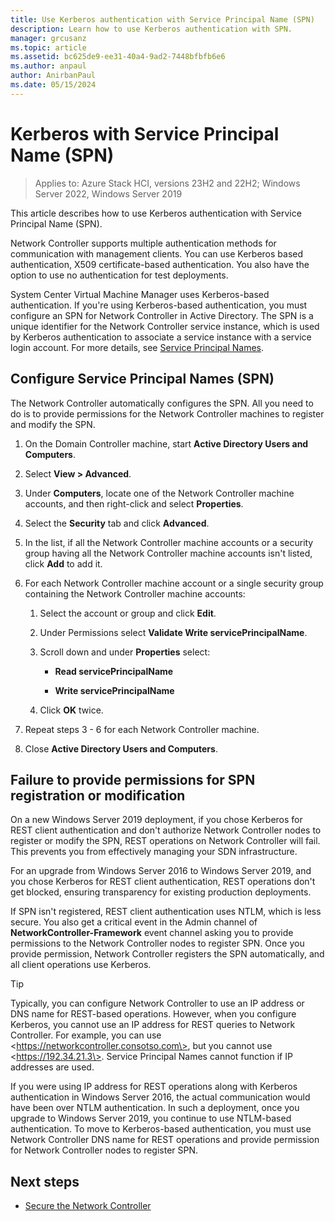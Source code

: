 ```yaml
---
title: Use Kerberos authentication with Service Principal Name (SPN)
description: Learn how to use Kerberos authentication with SPN.
manager: grcusanz
ms.topic: article
ms.assetid: bc625de9-ee31-40a4-9ad2-7448bfbfb6e6
ms.author: anpaul
author: AnirbanPaul
ms.date: 05/15/2024
---
```


# Kerberos with Service Principal Name (SPN)

> Applies to: Azure Stack HCI, versions 23H2 and 22H2; Windows Server 2022, Windows Server 2019

This article describes how to use Kerberos authentication with Service Principal Name (SPN).

Network Controller supports multiple authentication methods for communication with management clients. You can use Kerberos based authentication, X509 certificate-based authentication. You also have the option to use no authentication for test deployments.

System Center Virtual Machine Manager uses Kerberos-based authentication. If you're using Kerberos-based  authentication, you must configure an SPN for Network Controller in Active Directory. The SPN is a unique identifier for the Network Controller service instance, which is used by Kerberos authentication to associate a service instance with a service login account. For more details, see [Service Principal Names](/windows/desktop/ad/service-principal-names).

## Configure Service Principal Names (SPN)

The Network Controller automatically configures the SPN. All you need to do is to provide permissions for the Network Controller machines to register and modify the SPN.

1. On the Domain Controller machine, start **Active Directory Users and Computers**.

1. Select **View > Advanced**.

1. Under **Computers**, locate one of the Network Controller machine accounts, and then right-click and select **Properties**.

1. Select the **Security** tab and click **Advanced**.

1. In the list, if all the Network Controller machine accounts or a security group having all the Network Controller machine accounts isn't listed, click **Add** to add it.

1. For each Network Controller machine account or a single security group containing the Network Controller machine accounts:

   1.  Select the account or group and click **Edit**.

   1.  Under Permissions select **Validate Write servicePrincipalName**.

   1.  Scroll down and under **Properties** select:

       -  **Read servicePrincipalName**

       -  **Write servicePrincipalName**

    1.  Click **OK** twice.

1.  Repeat steps 3 - 6 for each Network Controller machine.

1.  Close **Active Directory Users and Computers**.

## Failure to provide permissions for SPN registration or modification

On a new Windows Server 2019 deployment, if you chose Kerberos for REST client authentication and don't authorize Network Controller nodes to register or modify the SPN, REST operations on Network Controller will fail. This prevents you from effectively managing your SDN infrastructure.

For an upgrade from Windows Server 2016 to Windows Server 2019, and you chose Kerberos for REST client authentication, REST operations don't get blocked, ensuring transparency for existing production deployments.

If SPN isn't registered, REST client authentication uses NTLM, which is less secure. You also get a critical event in the Admin channel of **NetworkController-Framework** event channel asking you to provide permissions to the Network Controller nodes to register SPN. Once you provide permission, Network Controller registers the SPN automatically, and all client operations use Kerberos.

> [!TIP]
> Typically, you can configure Network Controller to use an IP address or DNS name for REST-based operations. However, when you configure Kerberos, you cannot use an IP address for REST queries to Network Controller. For example, you can use \<https://networkcontroller.consotso.com\>, but you cannot use \<https://192.34.21.3\>. Service Principal Names cannot function if IP addresses are used.
>
> If you were using IP address for REST operations along with Kerberos authentication in Windows Server 2016, the actual communication would have been over NTLM authentication. In such a deployment, once you upgrade to Windows Server 2019, you continue to use NTLM-based authentication. To move to Kerberos-based authentication, you must use Network Controller DNS name for REST operations and provide permission for Network Controller nodes to register SPN.

## Next steps

- [Secure the Network Controller](./nc-security.md)
